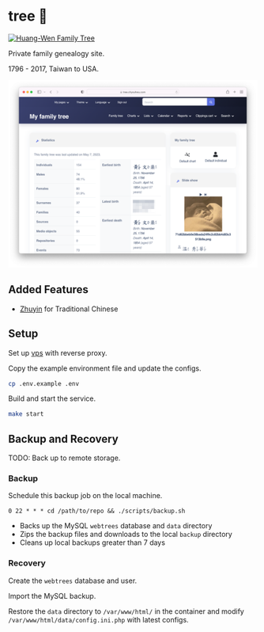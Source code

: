# tree 🏡

[![Huang-Wen Family Tree](https://img.shields.io/badge/huang/wen-family_tree-cornflowerblue)][site]

Private family genealogy site.

1796 - 2017, Taiwan to USA.

[![Website screenshot](docs/assets/screenshot.png)][site]

## Added Features

- [Zhuyin][wiki-zhuyin] for Traditional Chinese

## Setup

Set up [vps][repo-vps] with reverse proxy.

Copy the example environment file and update the configs.

```sh
cp .env.example .env
```

Build and start the service.

```sh
make start
```

## Backup and Recovery

TODO: Back up to remote storage.

### Backup

Schedule this backup job on the local machine.

```
0 22 * * * cd /path/to/repo && ./scripts/backup.sh
```

- Backs up the MySQL `webtrees` database and `data` directory
- Zips the backup files and downloads to the local `backup` directory
- Cleans up local backups greater than 7 days

### Recovery

Create the `webtrees` database and user.

Import the MySQL backup.

Restore the `data` directory to `/var/www/html/` in the container and modify `/var/www/html/data/config.ini.php` with latest configs.


[repo-vps]: https://github.com/tifa/vps
[site]: https://tree.tifa.dev
[wiki-zhuyin]: https://en.wikipedia.org/wiki/Zhuyin
